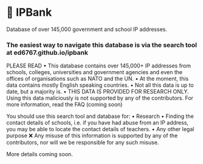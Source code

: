 # 🏦 IPBank
Database of over 145,000 government and school IP addresses.

### The easiest way to navigate this database is via the search tool at ed6767.github.io/ipbank

PLEASE READ
• This database contains over 145,000+ IP addresses from schools, colleges, universities and government agencies and even the offices of organisations such as NATO and the UN.
• At the moment, this data contains mostly English speaking countries.
• Not all this data is up to date, but a majority is.
• THIS DATA IS PROVIDED FOR RESEARCH ONLY. Using this data maliciously is not supported by any of the contributors.
For more information, read the FAQ (coming soon)

You should use this search tool and database for:
• Research
• Finding the contact details of schools, i.e. if you have had abuse from an IP address, you may be able to locate the contact details of teachers.
• Any other legal purpose
❌ Any misuse of this information is supported by any of the contributors, nor will we be responsible for any such misuse.

More details coming soon.
